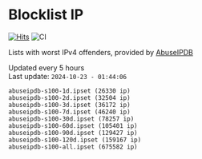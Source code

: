 # Blocklist IP

[![Hits](https://hits.seeyoufarm.com/api/count/incr/badge.svg?url=https%3A%2F%2Fgithub.com%2Fborestad%2Fblocklist-ip%2F&count_bg=%2379C83D&title_bg=%23555555&icon=&icon_color=%23E7E7E7&title=hits&edge_flat=false)](https://hits.seeyoufarm.com)  ![CI](https://img.shields.io/github/workflow/status/borestad/blocklist-ip/CI?style=flat-square)

Lists with worst IPv4 offenders, provided by [AbuseIPDB](https://www.abuseipdb.com/)

<!-- FOOTER-PLACEHOLDER -->
Updated every 5 hours<br>
Last update: `2024-10-23 - 01:44:06`
```
abuseipdb-s100-1d.ipset (26330 ip)
abuseipdb-s100-2d.ipset (32504 ip)
abuseipdb-s100-3d.ipset (36172 ip)
abuseipdb-s100-7d.ipset (46240 ip)
abuseipdb-s100-30d.ipset (78257 ip)
abuseipdb-s100-60d.ipset (105401 ip)
abuseipdb-s100-90d.ipset (129427 ip)
abuseipdb-s100-120d.ipset (159167 ip)
abuseipdb-s100-all.ipset (675582 ip)
```
